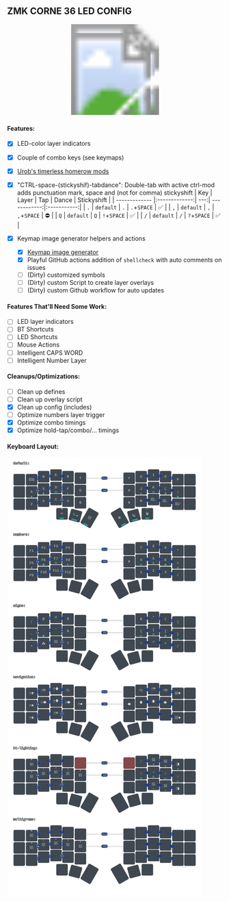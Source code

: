 ## ZMK CORNE 36 LED CONFIG

<svg width="975" height="411" viewBox="0 0 975 411" class="keymap" xmlns="http://www.w3.org/2000/svg" xmlns:xlink="http://www.w3.org/1999/xlink">
<g>
  <image x="0"   y="20" width="100%" height="100%" href="./keymap/fancy/corne_default.svg" />
  <image x="20"  y="0"  width="100%" height="100%" href="./keymap/fancy/corne_signs.svg" />
  <image x="-18" y="0"  width="100%" height="100%" href="./keymap/fancy/corne_numbers.svg" />
  <image x="-18" y="40" width="100%" height="100%" href="./keymap/fancy/corne_navigation.svg" />
</g>
</svg>

#### Features:

* [x] LED-color layer indicators
* [x] Couple of combo keys (see keymaps)
* [x] [Urob's timerless homerow mods](https://github.com/urob/zmk-config)
* [x] "CTRL-space-(stickyshif)-tabdance":
  Double-tab with active ctrl-mod adds punctuation mark, space and (not for comma) stickyshift
  | Key           | Layer         | Tap | Dance        | Stickyshift |
  | ------------- |:-------------:| ---:| ------------:|:-----------:|
  | `.`           | `default`     | `.` |  `.`+`SPACE` |          ✅ |
  | `,`           | `default`     | `,` |  `,`+`SPACE` |          ⛔ |
  | `Q`           | `default`     | `Q` |  `!`+`SPACE` |          ✅ |
  | `/`           | `default`     | `/` |  `?`+`SPACE` |          ✅ |

* [x] Keymap image generator helpers and actions
  - [x] [Keymap image generator](https://github.com/caksoylar/keymap-drawer?tab=readme-ov-file)
  - [x] Playful GitHub actions addition of `shellcheck` with auto comments on issues
  - [ ] (Dirty) customized symbols
  - [ ] (Dirty) custom Script to create layer overlays
  - [ ] (Dirty) custom Github workflow for auto updates

#### Features That'll Need Some Work:

* [ ] LED layer indicators
* [ ] BT Shortcuts
* [ ] LED Shortcuts
* [ ] Mouse Actions
* [ ] Intelligent CAPS WORD
* [ ] Intelligent Number Layer

#### Cleanups/Optimizations:

* [ ] Clean up defines
* [ ] Clean up overlay script
* [x] Clean up config (includes)
* [ ] Optimize numbers layer trigger
* [x] Optimize combo timings
* [x] Optimize hold-tap/combo/... timings

#### Keyboard Layout:


![Alt text](./keymap/fancy/corne.svg)

